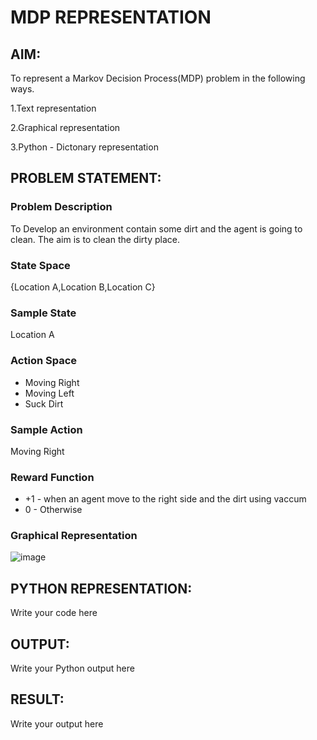 # MDP REPRESENTATION

## AIM:
To represent a Markov Decision Process(MDP) problem in the following ways.

1.Text representation

2.Graphical representation

3.Python - Dictonary representation

## PROBLEM STATEMENT:

### Problem Description

To Develop an environment contain some dirt and the agent is going to clean. The aim is to clean the dirty place.

### State Space

{Location A,Location B,Location C}

### Sample State

Location A

### Action Space


- Moving Right
- Moving Left
- Suck Dirt

### Sample Action

Moving Right

### Reward Function

- +1 - when an agent move to the right side and the dirt using vaccum
- 0 - Otherwise

### Graphical Representation

![image](https://github.com/Kayalvizhi02/mdp-representation/assets/75413726/91ecfabf-35b8-414c-8f3e-966932c018c9)

## PYTHON REPRESENTATION:
Write your code here

## OUTPUT:
Write your Python output here

## RESULT:
Write your output here

